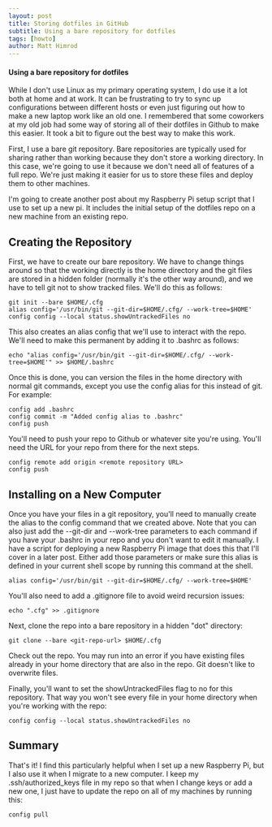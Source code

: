 ```yaml
---
layout: post
title: Storing dotfiles in GitHub
subtitle: Using a bare repository for dotfiles
tags: [howto]
author: Matt Himrod
---
```


#### Using a bare repository for dotfiles

While I don't use Linux as my primary operating system, I do use it a lot both at home and at work. It can be frustrating to try to sync up configurations between different hosts or even just figuring out how to make a new laptop work like an old one. I remembered that some coworkers at my old job had some way of storing all of their dotfiles in Github to make this easier. It took a bit to figure out the best way to make this work.

First, I use a bare git repository. Bare repositories are typically used for sharing rather than working because they don't store a working directory. In this case, we're going to use it because we don't need all of features of a full repo. We're just making it easier for us to store these files and deploy them to other machines. 

I'm going to create another post about my Raspberry Pi setup script that I use to set up a new pi. It includes the initial setup of the dotfiles repo on a new machine from an existing repo.

## Creating the Repository

First, we have to create our bare repository. We have to change things around so that the working directly is the home directory and the git files are stored in a hidden folder (normally it's the other way around), and we have to tell git not to show tracked files. We'll do this as follows:

```
git init --bare $HOME/.cfg
alias config='/usr/bin/git --git-dir=$HOME/.cfg/ --work-tree=$HOME'
config config --local status.showUntrackedFiles no
```

This also creates an alias config that we'll use to interact with the repo. We'll need to make this permanent by adding it to .bashrc as follows:

```
echo "alias config='/usr/bin/git --git-dir=$HOME/.cfg/ --work-tree=$HOME'" >> $HOME/.bashrc
```

Once this is done, you can version the files in the home directory with normal git commands, except you use the config alias for this instead of git. For example:

```
config add .bashrc
config commit -m "Added config alias to .bashrc"
config push
```

You'll need to push your repo to Github or whatever site you're using. You'll need the URL for your repo from there for the next steps. 

```
config remote add origin <remote repository URL>
config push
```
## Installing on a New Computer

Once you have your files in a git repository, you'll need to manually create the alias to the config command that we created above. Note that you can also just add the --git-dir and --work-tree parameters to each command if you have your .bashrc in your repo and you don't want to edit it manually. I have a script for deploying a new Raspberry Pi image that does this that I'll cover in a later post. Either add those parameters or make sure this alias is defined in your current shell scope by running this command at the shell.

```
alias config='/usr/bin/git --git-dir=$HOME/.cfg/ --work-tree=$HOME'
```

You'll also need to add a .gitignore file to avoid weird recursion issues:

```
echo ".cfg" >> .gitignore
```

Next, clone the repo into a bare repository in a hidden "dot" directory:

```
git clone --bare <git-repo-url> $HOME/.cfg
```

Check out the repo. You may run into an error if you have existing files already in your home directory that are also in the repo. Git doesn't like to overwrite files.

Finally, you'll want to set the showUntrackedFiles flag to no for this repository. That way you won't see every file in your home directory when you're working with the repo:

```
config config --local status.showUntrackedFiles no
```

## Summary

That's it! I find this particularly helpful when I set up a new Raspberry Pi, but I also use it when I migrate to a new computer. I keep my .ssh/authorized_keys file in my repo so that when I change keys or add a new one, I just have to update the repo on all of my machines by running this:

```
config pull
```
